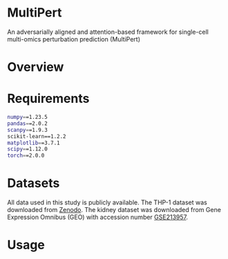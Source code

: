 # MultiPert
An adversarially aligned and attention-based framework for single-cell multi-omics perturbation prediction (MultiPert)

# Overview

# Requirements
```Bash
numpy==1.23.5
pandas==2.0.2
scanpy==1.9.3
scikit-learn==1.2.2
matplotlib==3.7.1
scipy==1.12.0
torch==2.0.0
```
# Datasets
All data used in this study is publicly available. The THP-1 dataset was downloaded from [Zenodo](https://zenodo.org/records/7041849). The kidney dataset was downloaded from Gene Expression Omnibus (GEO) with accession number [GSE213957](https://www.ncbi.nlm.nih.gov/geo/query/acc.cgi?acc=GSE213957).

# Usage


